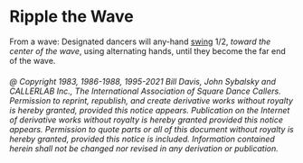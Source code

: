
# Ripple the Wave

From a wave: Designated dancers will any-hand [swing](../a2/swing.md) 1/2,
*toward the center of the wave*,
using alternating hands, until they become the far end of the wave.

###### @ Copyright 1983, 1986-1988, 1995-2021 Bill Davis, John Sybalsky and CALLERLAB Inc., The International Association of Square Dance Callers. Permission to reprint, republish, and create derivative works without royalty is hereby granted, provided this notice appears. Publication on the Internet of derivative works without royalty is hereby granted provided this notice appears. Permission to quote parts or all of this document without royalty is hereby granted, provided this notice is included. Information contained herein shall not be changed nor revised in any derivation or publication.
